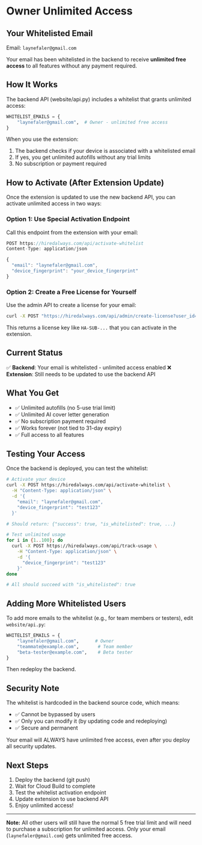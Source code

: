 # Owner Unlimited Access

## Your Whitelisted Email

Email: `laynefaler@gmail.com`

Your email has been whitelisted in the backend to receive **unlimited free access** to all features without any payment required.

## How It Works

The backend API (website/api.py) includes a whitelist that grants unlimited access:

```python
WHITELIST_EMAILS = {
    "laynefaler@gmail.com",  # Owner - unlimited free access
}
```

When you use the extension:
1. The backend checks if your device is associated with a whitelisted email
2. If yes, you get unlimited autofills without any trial limits
3. No subscription or payment required

## How to Activate (After Extension Update)

Once the extension is updated to use the new backend API, you can activate unlimited access in two ways:

### Option 1: Use Special Activation Endpoint

Call this endpoint from the extension with your email:

```javascript
POST https://hiredalways.com/api/activate-whitelist
Content-Type: application/json

{
  "email": "laynefaler@gmail.com",
  "device_fingerprint": "your_device_fingerprint"
}
```

### Option 2: Create a Free License for Yourself

Use the admin API to create a license for your email:

```bash
curl -X POST "https://hiredalways.com/api/admin/create-license?user_id=laynefaler@gmail.com&secret_key=YOUR_ADMIN_SECRET"
```

This returns a license key like `HA-SUB-...` that you can activate in the extension.

## Current Status

✅ **Backend**: Your email is whitelisted - unlimited access enabled
❌ **Extension**: Still needs to be updated to use the backend API

## What You Get

- ✅ Unlimited autofills (no 5-use trial limit)
- ✅ Unlimited AI cover letter generation
- ✅ No subscription payment required
- ✅ Works forever (not tied to 31-day expiry)
- ✅ Full access to all features

## Testing Your Access

Once the backend is deployed, you can test the whitelist:

```bash
# Activate your device
curl -X POST https://hiredalways.com/api/activate-whitelist \
  -H "Content-Type: application/json" \
  -d '{
    "email": "laynefaler@gmail.com",
    "device_fingerprint": "test123"
  }'

# Should return: {"success": true, "is_whitelisted": true, ...}

# Test unlimited usage
for i in {1..100}; do
  curl -X POST https://hiredalways.com/api/track-usage \
    -H "Content-Type: application/json" \
    -d '{
      "device_fingerprint": "test123"
    }'
done

# All should succeed with "is_whitelisted": true
```

## Adding More Whitelisted Users

To add more emails to the whitelist (e.g., for team members or testers), edit `website/api.py`:

```python
WHITELIST_EMAILS = {
    "laynefaler@gmail.com",      # Owner
    "teammate@example.com",       # Team member
    "beta-tester@example.com",    # Beta tester
}
```

Then redeploy the backend.

## Security Note

The whitelist is hardcoded in the backend source code, which means:
- ✅ Cannot be bypassed by users
- ✅ Only you can modify it (by updating code and redeploying)
- ✅ Secure and permanent

Your email will ALWAYS have unlimited free access, even after you deploy all security updates.

## Next Steps

1. Deploy the backend (git push)
2. Wait for Cloud Build to complete
3. Test the whitelist activation endpoint
4. Update extension to use backend API
5. Enjoy unlimited access!

---

**Note:** All other users will still have the normal 5 free trial limit and will need to purchase a subscription for unlimited access. Only your email (`laynefaler@gmail.com`) gets unlimited free access.
